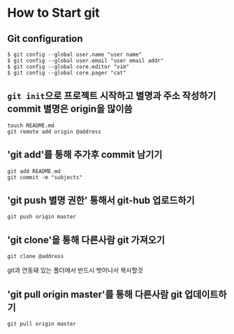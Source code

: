 # How to Start git

## Git configuration

```shell
$ git config --global user.name "user name"
$ git config --global user.email "user email addr"
$ git config --global core.editor "vim"
$ git config --global core.pager "cat"
```

## `git init`으로 프로젝트 시작하고 별명과 주소 작성하기 commit 별명은 origin을 많이씀

```shell
touch README.md
git remote add origin @address
```

## 'git add'를 통해 추가후 commit 남기기

```shell
git add README.md
git commit -m "subjects"
```

## 'git push 별명 권한' 통해서 git-hub 업로드하기
```shell
git push origin master
```

## 'git clone'을 통해 다른사람 git 가져오기
```shell
git clone @address
```
git과 연동돼 있는 폴더에서 반드시 벗어나서 복사할것

## 'git pull origin master'를 통해 다른사람 git 업데이트하기
```shell
git pull origin master
```
